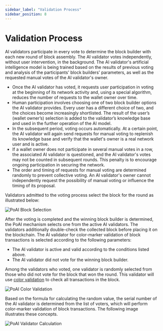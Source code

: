 ```yaml
---
sidebar_label: "Validation Process"
sidebar_position: 8
---
```


# Validation Process

AI validators participate in every vote to determine the block builder with each new round of block assembly. The AI validator votes independently, without user intervention, in the background. The AI validator's artificial intelligence model is being trained based on the results of previous voting and analysis of the participants' block builders' parameters, as well as the requested manual votes of the AI validator's owner.

* Once the AI validator has voted, it requests user participation in voting at the beginning of its network activity and, using a special algorithm, reduces the number of requests to the wallet owner over time.
* Human participation involves choosing one of two block builder options the AI validator provides. Every user has a different choice of two, and the choices become increasingly shortlisted. The result of the userʼs (wallet ownerʼs) selection is added to the validatorʼs knowledge base and used in the further operation of the AI model.
* In the subsequent period, voting occurs automatically. At a certain point, the AI validator will again send requests for manual voting to replenish its knowledge base and verify that the wallet's owner is a real network user and is active.
* If a wallet owner does not participate in several manual votes in a row, the associated AI validator is questioned, and the AI validator's votes may not be counted in subsequent rounds. This penalty is to encourage ongoing participation in securing the network.
* The order and timing of requests for manual voting are determined randomly to prevent collective voting. An AI validator's owner cannot independently request the possibility of manual voting or influence the timing of its proposal.

Validators admitted to the voting process select the block for the round as illustrated below:

<div>
<img src="/img/Screenshot 2024-05-01 at 9.05.29 AM.png" alt="PoAI Block Selection"/>
</div>

After the voting is completed and the winning block builder is determined, the PoAI mechanism selects one from the active AI validators. The validators additionally double-check the collected block before placing it on the blockchain. The AI validator for color-marker validation of block transactions is selected according to the following parameters:

* The AI validator is active and valid according to the conditions listed above.
* The AI validator did not vote for the winning block builder.

Among the validators who voted, one validator is randomly selected from those who did not vote for the block that won the round. This validator will use [color validation](color-marker-system) to check all transactions in the block.

<div>
<img src="/img/Screenshot 2024-05-01 at 9.06.14 AM.png" alt="PoAI Color Validation"/>
</div>

Based on the formula for calculating the random value, the serial number of the AI validator is determined from the list of voters, which will perform color-marker validation of block transactions. The following image illustrates these concepts.

<div>
<img src="/img/Screenshot 2024-05-01 at 9.07.01 AM.png" alt="PoAI Validator Calculation"/>
</div>
